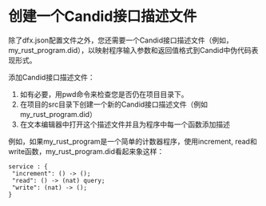 # 创建一个Candid接口描述文件

除了dfx.json配置文件之外，您还需要一个Candid接口描述文件（例如，my\_rust\_program.did），以映射程序输入参数和返回值格式到Candid中伪代码表现形式。

添加Candid接口描述文件：

1. 如有必要，用pwd命令来检查您是否仍在项目目录下。
2. 在项目的src目录下创建一个新的Candid接口描述文件（例如my\_rust\_program.did）
3. 在文本编辑器中打开这个描述文件并且为程序中每一个函数添加描述

例如，如果my\_rust\_program是一个简单的计数器程序，使用increment, read和write函数，my\_rust\_program.did看起来象这样：

```text
service : {
 "increment": () -> ();
 "read": () -> (nat) query;
 "write": (nat) -> ();
}
```

